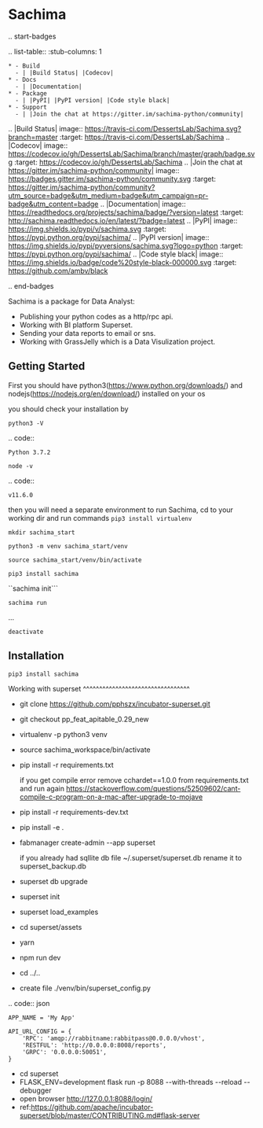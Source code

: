 # Sachima

.. start-badges

.. list-table::
    :stub-columns: 1

    * - Build
      - | |Build Status| |Codecov|
    * - Docs
      - | |Documentation|
    * - Package
      - | |PyPI| |PyPI version| |Code style black|
    * - Support
      - | |Join the chat at https://gitter.im/sachima-python/community|

.. |Build Status| image:: https://travis-ci.com/DessertsLab/Sachima.svg?branch=master
    :target: https://travis-ci.com/DessertsLab/Sachima
.. |Codecov| image:: https://codecov.io/gh/DessertsLab/Sachima/branch/master/graph/badge.svg
    :target: https://codecov.io/gh/DessertsLab/Sachima
.. |Join the chat at https://gitter.im/sachima-python/community| image:: https://badges.gitter.im/sachima-python/community.svg
   :target: https://gitter.im/sachima-python/community?utm_source=badge&utm_medium=badge&utm_campaign=pr-badge&utm_content=badge
.. |Documentation| image:: https://readthedocs.org/projects/sachima/badge/?version=latest
   :target: http://sachima.readthedocs.io/en/latest/?badge=latest
.. |PyPI| image:: https://img.shields.io/pypi/v/sachima.svg
   :target: https://pypi.python.org/pypi/sachima/
.. |PyPI version| image:: https://img.shields.io/pypi/pyversions/sachima.svg?logo=python
   :target: https://pypi.python.org/pypi/sachima/
.. |Code style black| image:: https://img.shields.io/badge/code%20style-black-000000.svg
    :target: https://github.com/ambv/black

.. end-badges


Sachima is a package for Data Analyst:

- Publishing your python codes as a http/rpc api.
- Working with BI platform Superset.
- Sending your data reports to email or sns.
- Working with GrassJelly which is a Data Visulization project.

Getting Started
-----------------------------------
First you should have python3(https://www.python.org/downloads/) and nodejs(https://nodejs.org/en/download/) installed on your os

you should check your installation by

``python3 -V``

.. code::

    Python 3.7.2

``node -v``

.. code::

    v11.6.0




then you will need a separate environment to run Sachima, cd to your working dir and run commands
``pip3 install virtualenv``

``mkdir sachima_start``

``python3 -m venv sachima_start/venv``

``source sachima_start/venv/bin/activate``

``pip3 install sachima``

``sachima init```

``sachima run``

...


``deactivate``



Installation
-----------------------------------
``pip3 install sachima``


Working with superset
^^^^^^^^^^^^^^^^^^^^^^^^^^^^^^^^^

- git clone https://github.com/pphszx/incubator-superset.git
- git checkout pp_feat_apitable_0.29_new
- virtualenv -p python3 venv
- source sachima_workspace/bin/activate
- pip install -r requirements.txt

    if you get compile error  remove cchardet==1.0.0 from requirements.txt and run again
    https://stackoverflow.com/questions/52509602/cant-compile-c-program-on-a-mac-after-upgrade-to-mojave

- pip install -r requirements-dev.txt
- pip install -e .
- fabmanager create-admin --app superset

    if you already had sqllite db file  ~/.superset/superset.db   rename it to superset_backup.db

- superset db upgrade
- superset init
- superset load_examples

- cd superset/assets
- yarn
- npm run dev

- cd ../..


- create file  ./venv/bin/superset_config.py

.. code:: json

    APP_NAME = 'My App'

    API_URL_CONFIG = {
        'RPC': 'amqp://rabbitname:rabbitpass@0.0.0.0/vhost',
        'RESTFUL': 'http://0.0.0.0:8008/reports',
        'GRPC': '0.0.0.0:50051',
    }


- cd superset
- FLASK_ENV=development flask run -p 8088 --with-threads --reload --debugger
- open browser http://127.0.0.1:8088/login/
- ref:https://github.com/apache/incubator-superset/blob/master/CONTRIBUTING.md#flask-server



